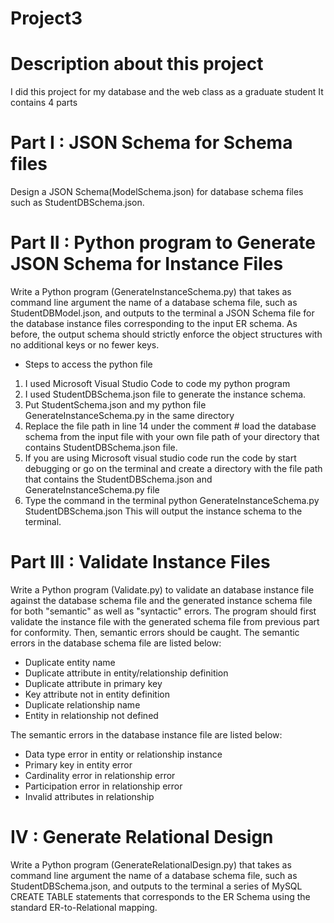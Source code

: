 # Project3

# Description about this project 
I did this project for my database and the web class as a graduate student 
It contains 4 parts

# Part I : JSON Schema for Schema files 

  Design a JSON Schema(ModelSchema.json) for database schema files such as StudentDBSchema.json.
  
# Part II : Python program to Generate JSON Schema for Instance Files

 Write a Python program (GenerateInstanceSchema.py) that takes as command line argument the name of a database schema file, such as StudentDBModel.json, and outputs to the terminal a JSON Schema file for the database instance files corresponding to the input ER schema. As before, the output schema should strictly enforce the object structures with no additional keys or no fewer keys.
 
  * Steps to access the python file 
  
  1. I used Microsoft Visual Studio Code to code my python program 
  2. I used StudentDBSchema.json file to generate the instance schema.
  3. Put StudentSchema.json and my python file GenerateInstanceSchema.py in the same directory
  4. Replace the file path in line 14 under the comment # load the database schema from the input file with your own file path of your directory that contains StudentDBSchema.json file.
  5. If you are using Microsoft visual studio code run the code by start debugging or go on the terminal and create a directory with the file path that contains the StudentDBSchema.json and GenerateInstanceSchema.py file
  6.  Type the command in the terminal python GenerateInstanceSchema.py  StudentDBSchema.json
This will output the instance schema to the terminal.

# Part III : Validate Instance Files

Write a Python program (Validate.py) to validate an database instance file against the database schema file and the generated instance schema file for both "semantic" as well as "syntactic" errors. The program should first validate the instance file with the generated schema file from previous part for conformity. Then, semantic errors should be caught. The semantic errors in the database schema file are listed below:

* Duplicate entity name
* Duplicate attribute in entity/relationship definition
* Duplicate attribute in primary key
* Key attribute not in entity definition
* Duplicate relationship name
* Entity in relationship not defined

The semantic errors in the database instance file are listed below:

* Data type error in entity or relationship instance
* Primary key in entity error
* Cardinality error in relationship error
* Participation error in relationship error
* Invalid attributes in relationship

# IV : Generate Relational Design

Write a Python program (GenerateRelationalDesign.py) that takes as command line argument the name of a database schema file, such as StudentDBSchema.json, and outputs to the terminal a series of MySQL CREATE TABLE statements that corresponds to the ER Schema using the standard ER-to-Relational mapping.
